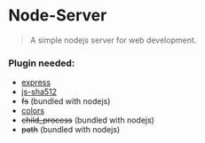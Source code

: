 # Node-Server

> A simple nodejs server for web development.

### Plugin needed:
- [express](https://www.npmjs.com/package/@nrwl/express)
- [js-sha512](https://www.npmjs.com/package/js-sha512)
- ~~fs~~ (bundled with nodejs)
- [colors](https://www.npmjs.com/package/colors)
- ~~child_process~~ (bundled with nodejs)
- ~~path~~ (bundled with nodejs)
